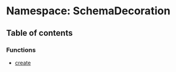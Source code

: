 # Namespace: SchemaDecoration

## Table of contents

### Functions

* [create](/auto-docs/fixed-layout-editor/functions/SchemaDecoration.create.md)
